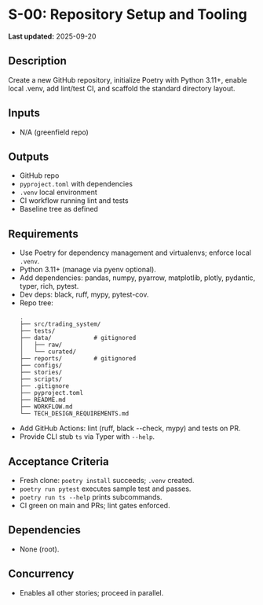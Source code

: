 # S-00: Repository Setup and Tooling

**Last updated:** 2025-09-20

## Description
Create a new GitHub repository, initialize Poetry with Python 3.11+, enable local .venv, add lint/test CI, and scaffold the standard directory layout.

## Inputs
- N/A (greenfield repo)

## Outputs
- GitHub repo
- `pyproject.toml` with dependencies
- `.venv` local environment
- CI workflow running lint and tests
- Baseline tree as defined

## Requirements
- Use Poetry for dependency management and virtualenvs; enforce local `.venv`.
- Python 3.11+ (manage via pyenv optional).
- Add dependencies: pandas, numpy, pyarrow, matplotlib, plotly, pydantic, typer, rich, pytest.
- Dev deps: black, ruff, mypy, pytest-cov.
- Repo tree:
  ```
  .
  ├── src/trading_system/
  ├── tests/
  ├── data/            # gitignored
  │   ├── raw/
  │   └── curated/
  ├── reports/         # gitignored
  ├── configs/
  ├── stories/
  ├── scripts/
  ├── .gitignore
  ├── pyproject.toml
  ├── README.md
  ├── WORKFLOW.md
  └── TECH_DESIGN_REQUIREMENTS.md
  ```
- Add GitHub Actions: lint (ruff, black --check, mypy) and tests on PR.
- Provide CLI stub `ts` via Typer with `--help`.

## Acceptance Criteria
- Fresh clone: `poetry install` succeeds; `.venv` created.
- `poetry run pytest` executes sample test and passes.
- `poetry run ts --help` prints subcommands.
- CI green on main and PRs; lint gates enforced.

## Dependencies
- None (root).

## Concurrency
- Enables all other stories; proceed in parallel.
